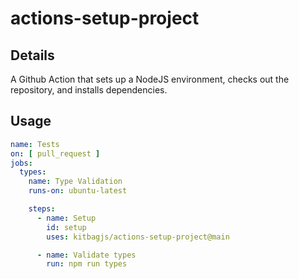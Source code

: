 # actions-setup-project
## Details
A Github Action that sets up a NodeJS environment, checks out the repository, and installs dependencies.

## Usage
```yaml
name: Tests
on: [ pull_request ]
jobs:
  types:
    name: Type Validation
    runs-on: ubuntu-latest

    steps:
      - name: Setup
        id: setup
        uses: kitbagjs/actions-setup-project@main

      - name: Validate types
        run: npm run types
```
